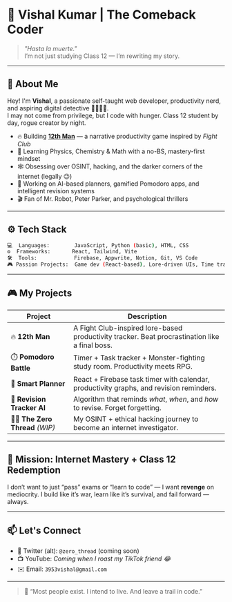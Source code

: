 

# 🚀 Vishal Kumar | The Comeback Coder

> *"Hasta la muerte."*  
> I’m not just studying Class 12 — I’m rewriting my story.

---

## 🧠 About Me

Hey! I'm **Vishal**, a passionate self-taught web developer, productivity nerd, and aspiring digital detective 👨‍💻🕵️‍♂️.  
I may not come from privilege, but I code with hunger. Class 12 student by day, rogue creator by night.

- 🔥 Building [**12th Man**](#-my-projects) — a narrative productivity game inspired by *Fight Club*
- 🎯 Learning Physics, Chemistry & Math with a no-BS, mastery-first mindset
- 🕸️ Obsessing over OSINT, hacking, and the darker corners of the internet (legally 😉)
- 🤖 Working on AI-based planners, gamified Pomodoro apps, and intelligent revision systems
- 🎬 Fan of Mr. Robot, Peter Parker, and psychological thrillers

---

## ⚙️ Tech Stack

```bash
💻  Languages:        JavaScript, Python (basic), HTML, CSS  
⚙️  Frameworks:       React, Tailwind, Vite  
🛠️  Tools:            Firebase, Appwrite, Notion, Git, VS Code  
🎮 Passion Projects:  Game dev (React-based), Lore-driven UIs, Time tracking systems
````

---

## 🎮 My Projects

| Project                            | Description                                                                                    |
| ---------------------------------- | ---------------------------------------------------------------------------------------------- |
| 🔥 **12th Man**                    | A Fight Club-inspired lore-based productivity tracker. Beat procrastination like a final boss. |
| ⏱️ **Pomodoro Battle**             | Timer + Task tracker + Monster-fighting study room. Productivity meets RPG.                    |
| 📅 **Smart Planner**               | React + Firebase task timer with calendar, productivity graphs, and revision reminders.        |
| 🧠 **Revision Tracker AI**         | Algorithm that reminds *what*, *when*, and *how* to revise. Forget forgetting.                 |
| 🕵️‍♂️ **The Zero Thread** *(WIP)* | My OSINT + ethical hacking journey to become an internet investigator.                         |

---

## 🧭 Mission: Internet Mastery + Class 12 Redemption

I don’t want to just “pass” exams or “learn to code” — I want **revenge** on mediocrity.
I build like it’s war, learn like it’s survival, and fail forward — always.

---

## 📫 Let's Connect

* 🧠 Twitter (alt): `@zero_thread` (coming soon)
* 📺 YouTube: *Coming when I roast my TikTok friend 😂*
* ✉️ Email: `3953vishal@gmail.com`

---

> 🧨 “Most people exist. I intend to live. And leave a trail in code.”

